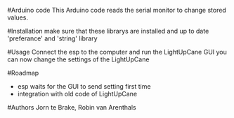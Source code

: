 #Arduino code
This Arduino code reads the serial monitor to change stored values.

#Installation
make sure that these librarys are installed and up to date 'preferance' and 'string' library

#Usage
Connect the esp to the computer and run the LightUpCane GUI you can now change the settings of the LightUpCane

#Roadmap
- esp waits for the GUI to send setting first time
- integration with old code of LightUpCane

#Authors
Jorn te Brake, Robin van Arenthals
